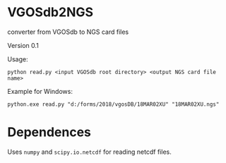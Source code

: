# VGOSdb2NGS
converter from VGOSdb to NGS card files

Version 0.1

Usage:

```
python read.py <input VGOSdb root directory> <output NGS card file name>
```

Example for Windows:
```
python.exe read.py "d:/forms/2018/vgosDB/18MAR02XU" "18MAR02XU.ngs"
```

# Dependences

Uses `numpy` and `scipy.io.netcdf` for reading netcdf files.
